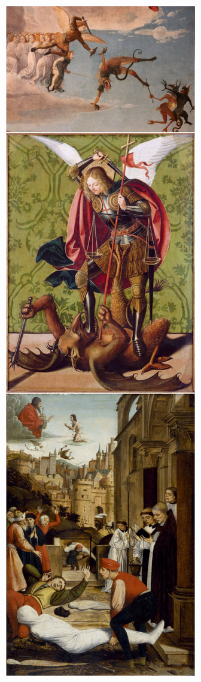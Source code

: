 <img src="pix/1.webp" style="width:550px; height: auto;">
<img src="pix/st_michael_killing_dragon.jpg" style="width:550px; height: auto;">
<img src="pix/st_sebastian_interceding.jpg" style="width:550px; height: auto;">
